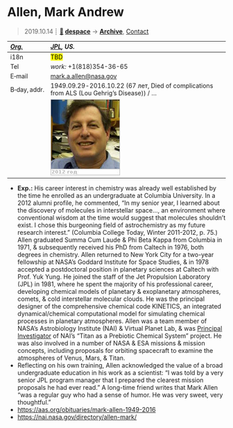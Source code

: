 # Allen, Mark Andrew
> 2019.10.14 ┊ **[🚀](../index/index.md) [despace](index.md)** → **[Archive](faq.md)**, [Contact](contact.md)

|*[Org.](contact.md)*|*[JPL](zz_jpl.md), US.*|
|:--|:--|
|i18n| <mark>TBD</mark> |
|Tel| *work:* +1(818)354-36-65 |
|E‑mail| <mark.a.allen@nasa.gov> |
|B‑day, addr.| 1949.09.29 ‑ 2016.10.22 (67 лет, Died of complications from ALS (Lou Gehrig’s Disease)) / … |
||  [![](f/contact/a/allen_001_photo_thumb.jpg)](f/contact/a/allen_001_photo.jpg) |

   - **Exp.:** His career interest in chemistry was already well established by the time he enrolled as an undergraduate at Columbia University. In a 2012 alumni profile, he commented, “In my senior year, I learned about the discovery of molecules in interstellar space…, an environment where conventional wisdom at the time would suggest that molecules shouldn’t exist. I chose this burgeoning field of astrochemistry as my future research interest.” (Columbia College Today, Winter 2011-2012, p. 75.) Allen graduated Summa Cum Laude & Phi Beta Kappa from Columbia in 1971, & subsequently received his PhD from Caltech in 1976, both degrees in chemistry. Allen returned to New York City for a two-year fellowship at NASA’s Goddard Institute for Space Studies, & in 1978 accepted a postdoctoral position in planetary sciences at Caltech with Prof. Yuk Yung. He joined the staff of the Jet Propulsion Laboratory (JPL) in 1981, where he spent the majority of his professional career, developing chemical models of planetary & exoplanetary atmospheres, comets, & cold interstellar molecular clouds. He was the principal designer of the comprehensive chemical code KINETICS, an integrated dynamical/chemical computational model for simulating chemical processes in planetary atmospheres. Allen was a team member of NASA’s Astrobiology Institute (NAI) & Virtual Planet Lab, & was [Principal Investigator](principal_investigator.md) of NAI’s “Titan as a Prebiotic Chemical System” project. He was also involved in a number of NASA & ESA missions & mission concepts, including proposals for orbiting spacecraft to examine the atmospheres of Venus, Mars, & Titan.
   - Reflecting on his own training, Allen acknowledged the value of a broad undergraduate education in his work as a scientist: “I was told by a very senior JPL program manager that I prepared the clearest mission proposals he had ever read.” A long-time friend writes that Mark Allen “was a regular guy who had a sense of humor. He was very sweet, very thoughtful.”
   - <https://aas.org/obituaries/mark-allen-1949-2016>
   - <https://nai.nasa.gov/directory/allen-mark/>
